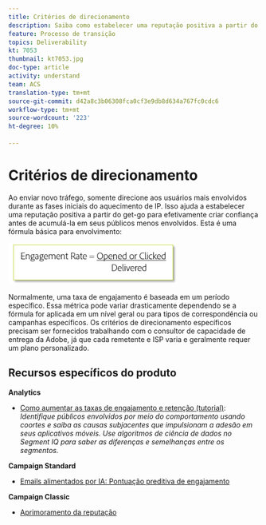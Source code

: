 ```yaml
---
title: Critérios de direcionamento
description: Saiba como estabelecer uma reputação positiva a partir do get-go para criar confiança de maneira eficaz antes de acumulá-la em seus públicos menos envolvidos.
feature: Processo de transição
topics: Deliverability
kt: 7053
thumbnail: kt7053.jpg
doc-type: article
activity: understand
team: ACS
translation-type: tm+mt
source-git-commit: d42a8c3b06308fca0cf3e9db8d634a767fc0cdc6
workflow-type: tm+mt
source-wordcount: '223'
ht-degree: 10%

---
```



# Critérios de direcionamento

Ao enviar novo tráfego, somente direcione aos usuários mais envolvidos durante as fases iniciais do aquecimento de IP. Isso ajuda a estabelecer uma reputação positiva a partir do get-go para efetivamente criar confiança antes de acumulá-la em seus públicos menos envolvidos. Esta é uma fórmula básica para envolvimento:

![Fórmula de envolvimento](../assets/formula-for-enagement.png)

Normalmente, uma taxa de engajamento é baseada em um período específico. Essa métrica pode variar drasticamente dependendo se a fórmula for aplicada em um nível geral ou para tipos de correspondência ou campanhas específicos. Os critérios de direcionamento específicos precisam ser fornecidos trabalhando com o consultor de capacidade de entrega da Adobe, já que cada remetente e ISP varia e geralmente requer um plano personalizado.

## Recursos específicos do produto

**Analytics**

* [Como aumentar as taxas de engajamento e retenção (tutorial)](https://experienceleague.adobe.com/docs/analytics-learn/tutorials/mobile-app-analytics/measuring-mobile-analytics/how-to-increase-engagement-and-retention-rates.html?lang=en#mobile-app-analytics):  *Identifique públicos envolvidos por meio do comportamento usando coortes e saiba as causas subjacentes que impulsionam a adesão em seus aplicativos móveis. Use algoritmos de ciência de dados no Segment IQ para saber as diferenças e semelhanças entre os segmentos.*

**Campaign Standard**

* [Emails alimentados por IA: Pontuação preditiva de engajamento](https://experienceleague.adobe.com/docs/campaign-standard/using/testing-and-sending/preparing-and-testing-messages/predictive.html?lang=en#predictive-scoring)

**Campaign Classic**

* [Aprimoramento da reputação](https://experienceleague.adobe.com/docs/campaign-classic/using/sending-messages/deliverability-management/improve-reputation.html)


